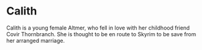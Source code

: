 # Calith

Calith is a young female Altmer, who fell in love with her childhood friend Covir Thornbranch. She is thought to be en route to Skyrim to be save from her arranged marriage.
